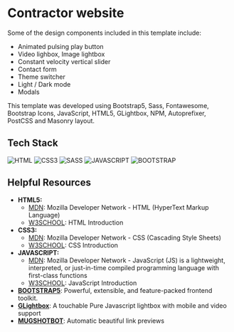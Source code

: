 <h1>Contractor website</h1>

Some of the design components included in this template include:

<ul>
  <li>Animated pulsing play button</li>
  <li>Video lighbox, Image lightbox</li>
  <li>Constant velocity vertical slider</li>
  <li>Contact form</li>
  <li>Theme switcher</li>
  <li>Light / Dark mode</li>
  <li>Modals</li>
</ul>

This template was developed using Bootstrap5, Sass, Fontawesome, Bootstrap Icons, JavaScript, HTML5, GLightbox, NPM, Autoprefixer, PostCSS and Masonry layout.

<!-- <h2>Screenshots</h2>

<h4>Light Mode (Theme color: Green)</h4>

![Artboard 1v1-min](https://user-images.githubusercontent.com/64320618/210108810-f7ce4eba-d1d7-45af-addc-3cb0b8c4acac.png)

<h4>Light Mode (Theme color: Spanish gray)</h4>

![Artboard 1v3-min](https://user-images.githubusercontent.com/64320618/210108954-cf58bdb9-7797-4f78-886c-571fb660ee40.png)

<h4>Dark Mode (Theme color: Dark)</h4>

![Artboard 1v2-min](https://user-images.githubusercontent.com/64320618/210108996-ceb7e1e7-8b79-465e-9cfe-58ff7ba83933.png) -->

<h2>Tech Stack</h2>

<p align="left">
  <img src="https://img.shields.io/badge/html5-%23E34F26.svg?style=for-the-badge&logo=html5&logoColor=white" alt="HTML" />
  <img src="https://img.shields.io/badge/css3-%231572B6.svg?style=for-the-badge&logo=css3&logoColor=white" alt="CSS3" />
  <img src="https://img.shields.io/badge/sass-hotpink.svg?style=for-the-badge&logo=sass&logoColor=white" alt="SASS" />
  <img src="https://img.shields.io/badge/JavaScript-black?style=for-the-badge&logo=javascript&logoColor=%23F7DF1E" alt="JAVASCRIPT" />
  <img src="https://img.shields.io/badge/bootstrap-722DF9.svg?style=for-the-badge&logo=bootstrap&logoColor=white" alt="BOOTSTRAP" />
</p>

<h2>Helpful Resources</h2>

<ul>
  <li><b>HTML5:</b> 
    <ul>
      <li><a href="https://developer.mozilla.org/en-US/docs/Web/HTML" target="_blank">MDN</a>: Mozilla Developer Network - HTML (HyperText Markup Language)</li>
      <li><a href="https://www.w3schools.com/html/html_intro.asp" target="_blank">W3SCHOOL</a>: HTML Introduction</li>
    </ul>
  </li>
  <li><b>CSS3:</b> 
    <ul>
      <li><a href="https://developer.mozilla.org/en-US/docs/Web/CSS" target="_blank">MDN</a>: Mozilla Developer Network - CSS (Cascading Style Sheets)</li>
      <li><a href="https://www.w3schools.com/css/css_intro.asp" target="_blank">W3SCHOOL</a>: CSS Introduction</li>
    </ul>
  </li>
  <li><b>JAVASCRIPT:</b> 
    <ul>
      <li><a href="https://developer.mozilla.org/en-US/docs/Web/JavaScript" target="_blank">MDN</a>: Mozilla Developer Network - JavaScript (JS) is a lightweight, interpreted, or just-in-time compiled programming language with first-class functions</li>
      <li><a href="https://www.w3schools.com/js/js_intro.asp" target="_blank">W3SCHOOL</a>: JavaScript Introduction</li>
    </ul>
  </li>
  <li>
    <b><a href="https://getbootstrap.com/" target="_blank">BOOTSTRAP5</a></b>: Powerful, extensible, and feature-packed frontend toolkit.
  </li>
   <li>
    <b><a href="https://biati-digital.github.io/glightbox/" target="_blank">GLightbox</a></b>: A touchable Pure Javascript lightbox with mobile and video support
  </li>
  <li>
    <b><a href="https://mugshotbot.com/" target="_blank">MUGSHOTBOT</a></b>: Automatic beautiful link previews
  </li>
</ul>
